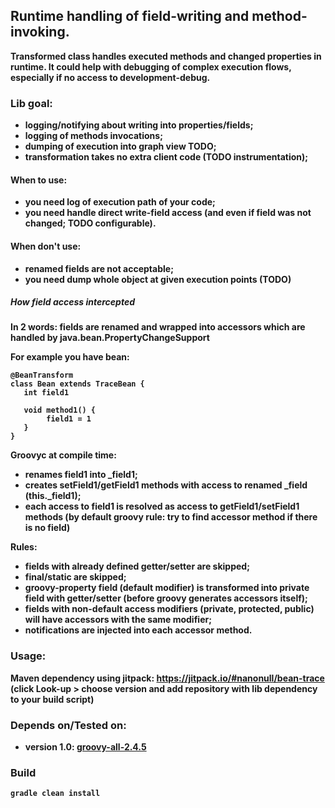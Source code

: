 ## Runtime handling of <b>field<b>-writing and method-invoking.
Transformed class handles executed methods and changed properties in runtime. It could help with debugging of complex execution flows, especially if no access to development-debug.

### Lib goal:
- logging/notifying about writing into properties/fields;
- logging of methods invocations;
- dumping of execution into graph view TODO;
- transformation takes no extra client code (TODO instrumentation); 

#### When to use: 
- you need log of execution path of your code;
- you need handle direct write-field access (and even if field was not changed; TODO configurable).

#### When don't use:
- renamed fields are not acceptable;
- you need dump whole object at given execution points (TODO)

##### How field access intercepted

In 2 words: <b>fields are renamed</b> and wrapped into accessors which are handled by <b>java.bean.PropertyChangeSupport</b>

For example you have bean:
```
@BeanTransform
class Bean extends TraceBean {
   int field1
   
   void method1() {
        field1 = 1
   }
}
```
Groovyc at compile time:
- renames field1 into _field1;
- creates setField1/getField1 methods with access to renamed _field (this._field1);
- each access to field1 is resolved as access to getField1/setField1 methods (by default groovy rule: try to find accessor method if there is no field)

Rules:
- fields with already defined getter/setter are skipped;
- final/static are skipped;
- groovy-property field (default modifier) is transformed into private field with getter/setter (before groovy generates accessors itself);
- fields with non-default access modifiers (private, protected, public) will have accessors with the same modifier;
- notifications are injected into each accessor method.

### Usage: 
Maven dependency using jitpack:
https://jitpack.io/#nanonull/bean-trace
(click Look-up > choose version and add repository with lib dependency to your build script)

### Depends on/Tested on:
- version 1.0:
    [groovy-all-2.4.5](http://mvnrepository.com/artifact/org.codehaus.groovy/groovy-all/2.4.5)

### Build
```
gradle clean install
```

